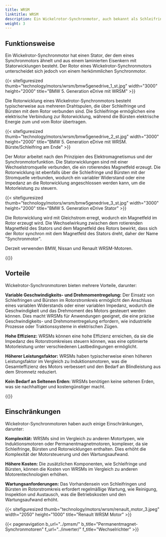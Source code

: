 ```yaml
---
title: WRSM
linktitle: WRSM
description: Ein Wickelrotor-Synchronmotor, auch bekannt als Schleifring-Synchronmotor oder extern erregter Synchronmotor (EESM), ist eine Art von Elektromotor, der Merkmale sowohl von Synchronmotoren als auch von Wickelrotor-Induktionsmotoren kombiniert.
weight: 3
---
```

<!-- markdownlint-disable MD033 -->

## Funktionsweise

Ein Wickelrotor-Synchronmotor hat einen Stator, der dem eines Synchronmotors ähnelt und aus einem laminierten Eisenkern mit Statorwicklungen besteht. Der Rotor eines Wickelrotor-Synchronmotors unterscheidet sich jedoch von einem herkömmlichen Synchronmotor.

{{< sitefiguresized thumb="technology/motors/wrsm/bmw5genedrive_1_st.jpg" width="3000" height="2000" title="BMW 5. Generation eDrive mit WRSM" >}}

Die Rotorwicklung eines Wickelrotor-Synchronmotors besteht typischerweise aus mehreren Drahtspulen, die über Schleifringe und Bürsten mit dem Rotor verbunden sind. Die Schleifringe ermöglichen eine elektrische Verbindung zur Rotorwicklung, während die Bürsten elektrische Energie zum und vom Rotor übertragen.

{{< sitefiguresized thumb="technology/motors/wrsm/bmw5genedrive_2_st.jpg" width="3000" height="2000" title="BMW 5. Generation eDrive mit WRSM. Bürste/Schleifring am Ende" >}}

Der Motor arbeitet nach den Prinzipien des Elektromagnetismus und der Synchronmotorfunktion. Die Statorwicklungen sind mit einer Wechselstromquelle verbunden, die ein rotierendes Magnetfeld erzeugt. Die Rotorwicklung ist ebenfalls über die Schleifringe und Bürsten mit der Stromquelle verbunden, wodurch ein variabler Widerstand oder eine Impedanz an die Rotorwicklung angeschlossen werden kann, um die Motorleistung zu steuern.

{{< sitefiguresized thumb="technology/motors/wrsm/bmw5genedrive_3_st.jpg" width="3000" height="2000" title="BMW 5. Generation eDrive Stator" >}}

Die Rotorwicklung wird mit Gleichstrom erregt, wodurch ein Magnetfeld im Rotor erzeugt wird. Die Wechselwirkung zwischen dem rotierenden Magnetfeld des Stators und dem Magnetfeld des Rotors bewirkt, dass sich der Rotor synchron mit dem Magnetfeld des Stators dreht, daher der Name "Synchronmotor".

Derzeit verwenden BMW, Nissan und Renault WRSM-Motoren.

{{<evkxdisplayaddarticle />}}

## Vorteile

Wickelrotor-Synchronmotoren bieten mehrere Vorteile, darunter:

**Variable Geschwindigkeits- und Drehmomentregelung:** Der Einsatz von Schleifringen und Bürsten im Rotorstromkreis ermöglicht den Anschluss eines variablen Widerstands oder einer variablen Impedanz, wodurch die Geschwindigkeit und das Drehmoment des Motors gesteuert werden können. Dies macht WRSMs für Anwendungen geeignet, die eine präzise Geschwindigkeits- und Drehmomentregelung erfordern, wie industrielle Prozesse oder Traktionssysteme in elektrischen Zügen.

**Hohe Effizienz:** WRSMs können eine hohe Effizienz erreichen, da sie die Impedanz des Rotorstromkreises steuern können, was eine optimierte Motorleistung unter verschiedenen Lastbedingungen ermöglicht.

**Höherer Leistungsfaktor:** WRSMs haben typischerweise einen höheren Leistungsfaktor im Vergleich zu Induktionsmotoren, was die Gesamteffizienz des Motors verbessert und den Bedarf an Blindleistung aus dem Stromnetz reduziert.

**Kein Bedarf an Seltenen Erden:** WRSMs benötigen keine seltenen Erden, was sie nachhaltiger und kostengünstiger macht.

{{<evkxdisplayaddarticle />}}

## Einschränkungen

Wickelrotor-Synchronmotoren haben auch einige Einschränkungen, darunter:

**Komplexität:** WRSMs sind im Vergleich zu anderen Motortypen, wie Induktionsmotoren oder Permanentmagnetmotoren, komplexer, da sie Schleifringe, Bürsten und Rotorwicklungen enthalten. Dies erhöht die Komplexität der Motorsteuerung und den Wartungsaufwand.

**Höhere Kosten:** Die zusätzlichen Komponenten, wie Schleifringe und Bürsten, können die Kosten von WRSMs im Vergleich zu anderen Motorentechnologien erhöhen.

**Wartungsanforderungen:** Das Vorhandensein von Schleifringen und Bürsten im Rotorstromkreis erfordert regelmäßige Wartung, wie Reinigung, Inspektion und Austausch, was die Betriebskosten und den Wartungsaufwand erhöht.

{{< sitefiguresized thumb="technology/motors/wrsm/renault_motor_3.jpeg" width="2050" height="1000" title="Renault WRSM Motor" >}}

{{< pagenavigation b_url="../pmsm/" b_title="Permanentmagnet-Synchronmotoren" f_url="../inverter/" f_title="Wechselrichter" >}}